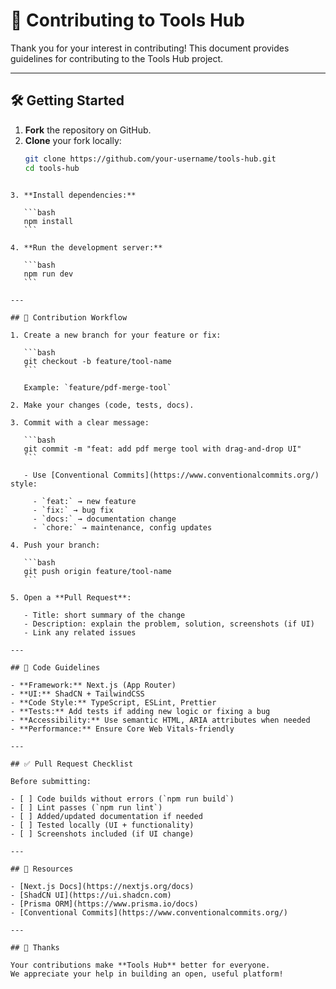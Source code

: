 # 🤝 Contributing to Tools Hub

Thank you for your interest in contributing!
This document provides guidelines for contributing to the Tools Hub project.

---

## 🛠️ Getting Started

1. **Fork** the repository on GitHub.
2. **Clone** your fork locally:
   ```bash
   git clone https://github.com/your-username/tools-hub.git
   cd tools-hub
   ```

````

3. **Install dependencies:**

   ```bash
   npm install
   ```

4. **Run the development server:**

   ```bash
   npm run dev
   ```

---

## 🌱 Contribution Workflow

1. Create a new branch for your feature or fix:

   ```bash
   git checkout -b feature/tool-name
   ```

   Example: `feature/pdf-merge-tool`

2. Make your changes (code, tests, docs).

3. Commit with a clear message:

   ```bash
   git commit -m "feat: add pdf merge tool with drag-and-drop UI"
   ```

   - Use [Conventional Commits](https://www.conventionalcommits.org/) style:

     - `feat:` → new feature
     - `fix:` → bug fix
     - `docs:` → documentation change
     - `chore:` → maintenance, config updates

4. Push your branch:

   ```bash
   git push origin feature/tool-name
   ```

5. Open a **Pull Request**:

   - Title: short summary of the change
   - Description: explain the problem, solution, screenshots (if UI)
   - Link any related issues

---

## 🧪 Code Guidelines

- **Framework:** Next.js (App Router)
- **UI:** ShadCN + TailwindCSS
- **Code Style:** TypeScript, ESLint, Prettier
- **Tests:** Add tests if adding new logic or fixing a bug
- **Accessibility:** Use semantic HTML, ARIA attributes when needed
- **Performance:** Ensure Core Web Vitals-friendly

---

## ✅ Pull Request Checklist

Before submitting:

- [ ] Code builds without errors (`npm run build`)
- [ ] Lint passes (`npm run lint`)
- [ ] Added/updated documentation if needed
- [ ] Tested locally (UI + functionality)
- [ ] Screenshots included (if UI change)

---

## 📖 Resources

- [Next.js Docs](https://nextjs.org/docs)
- [ShadCN UI](https://ui.shadcn.com)
- [Prisma ORM](https://www.prisma.io/docs)
- [Conventional Commits](https://www.conventionalcommits.org/)

---

## 🙏 Thanks

Your contributions make **Tools Hub** better for everyone.
We appreciate your help in building an open, useful platform!
````
